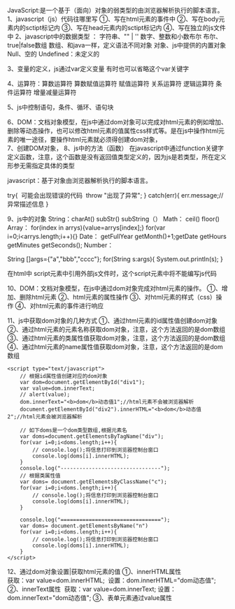 JavaScript:是一个基于（面向）对象的弱类型的由浏览器解析执行的脚本语言。
1、javascript（js）代码往哪里写
①、写在html元素的事件中
②、写在body元素内的sctipt标记内
③、写在head元素内的sctipt标记内
④、写在独立的js文件中
2、javascript中的数据类型 ：
字符串、""   |   ''
数字、整数和小数布尔
布尔、true|false数组
数组、和java一样，定义语法不同对象
对象、js中提供的内置对象
Null、空的
Undefined：未定义的

3、变量的定义，js通过var定义变量 有时也可以省略这个var关键字

4、运算符：算数运算符  算数赋值运算符  赋值运算符  关系运算符  逻辑运算符  条件运算符 增量减量运算符

5、js中控制语句，条件、循环、语句块

6、DOM：文档对象模型，在js中通过dom对象可以完成对html元素的例如增加、删除等动态操作，也可以修改html元素的值属性css样式等。
​	是在js中操作html元素的唯一途径，要操作html元素就必须得创建dom对象，
​	
7、创建DOM对象，
8、js中的方法（函数）
在javascript中通过function关键字定义函数，注意，这个函数是没有返回值类型定义的，因为js是若类型，所在定义形参无需指定具体的类型


javascript：基于对象由浏览器解析执行的脚本语言。


try{
​	可能会出现错误的代码
​	throw "出现了异常";
}
catch(err){
​	err.message;//异常描述信息
}

9、js中的对象
String：charAt()  subStr()  subString（）
Math：  ceil() floor()
Array：	for(index in arrys){value=arrys[index];}  for(var i=0;i<arrys.length;i++){}
Date：  getFullYear  getMonth()+1;getDate getHours  getMinutes getSeconds();
Number：

String  []args={"a","bbb","cccc"};
for(String s:args){
​	System.out.println(s);
}



在html中 script元素中引用外部js文件时，这个script元素中将不能编写js代码

10、DOM：文档对象模型，在js中通过dom对象完成对html元素的操作。
①、增加、删除html元素
②、html元素的属性操作
③、对html元素的样式（css）操作
④、对html元素的事件进行响应

11、js中获取dom对象的几种方式
①、通过html元素的id属性值创建dom对象
②、通过html元素的元素名称获取dom对象，注意，这个方法返回的是dom数组
③、通过html元素的类属性值获取dom对象，注意，这个方法返回的是dom数组
④、通过html元素的name属性值获取dom对象，注意，这个方法返回的是dom数组

    <script type="text/javascript">
        // 根据id属性值创建对应的dom对象
        var dom=document.getElementById("div1");
        var value=dom.innerText;
        // alert(value);
        dom.innerText="<b>dom</b>动态值1";//html元素不会被浏览器解析
        document.getElementById("div2").innerHTML="<b>dom</b>动态值2";//html元素会被浏览器解析
    
        // 如下doms是一个dom类型数组,根据元素名
        var doms=document.getElementsByTagName("div");
        for(var i=0;i<doms.length;i++){
            // console.log();将信息打印到浏览器控制台窗口
            console.log(doms[i].innerHTML);
        }
        console.log("--------------------------------");
        // 根据类属性值
        var doms= document.getElementsByClassName("c");
        for(var i=0;i<doms.length;i++){
            // console.log();将信息打印到浏览器控制台窗口
            console.log(doms[i].innerHTML);
        }
    
        console.log("================================");
        var doms= document.getElementsByName("n")
        for(var i=0;i<doms.length;i++){
            // console.log();将信息打印到浏览器控制台窗口
            console.log(doms[i].innerHTML);
        }
    </script>


12、通过dom对象设置|获取html元素的值
①、innerHTML属性   
​	获取：var value=dom.innerHTML;
​	设置：dom.innerHTML="dom动态值";
②、innerText属性
​	获取：var value=dom.innerText;
​	设置：dom.innerText="dom动态值";
③、表单元素通过value属性